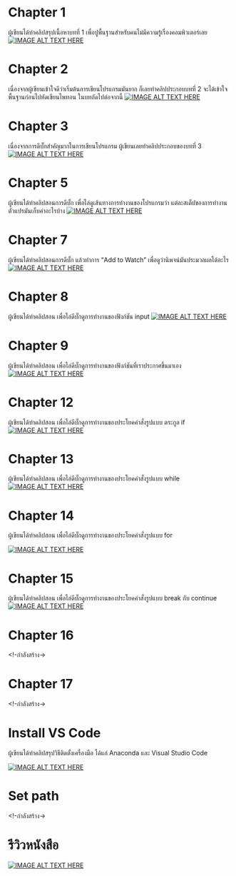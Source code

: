 # Chapter 1
ผู้เขียนได้ทำคลิปสรุปเนื้อหาบทที่ 1 
เพื่อปูพื้นฐานสำหรับคนไม่มีความรู้เรื่องคอมพิวเตอร์เลย 
[![IMAGE ALT TEXT HERE](images/chapter01.png)](https://youtu.be/8X1sf5BvK0o?list=PL3-rZgmhkOFcP2hzubPEflkfFjTKWwUA-)

# Chapter 2
เนื่องจากผู้เขียนเข้าใจดีว่าเริ่มต้นการเขียนโปรแกรมมันยาก
ก็เลยทำคลิปประกอบบทที่ 2 จะได้เข้าใจพื้นฐานก่อนไปหัดเขียนไพทอน ในบทถัดไปต่อจากนี้
[![IMAGE ALT TEXT HERE](images/chapter02.png)](https://youtu.be/7vp0qWJb9fY)

# Chapter 3
เนื่องจากการดีบั๊กสำคัญมากในการเขียนโปรแกรม
ผู้เขียนเลยทำคลิปประกอบของบทที่ 3
[![IMAGE ALT TEXT HERE](images/chapter03.png)](https://youtu.be/8hVPM3PmC2s)

# Chapter 5
ผู้เขียนได้ทำคลิปสอนการดีบั๊ก เพื่อไล่ดูเส้นทางการทำงานของโปรแกรมว่า 
แต่ละสเต็ปของการทำงาน ตัวแปรมันเก็บค่าอะไรบ้าง 
[![IMAGE ALT TEXT HERE](images/chapter05.png)](https://youtu.be/BwVzqVx4CBY)

# Chapter 7
ผู้เขียนได้ทำคลิปสอนการดีบั๊ก แล้วทำการ “Add to Watch” เพื่อดูว่านิพจน์มันประมวลผลได้อะไร
[![IMAGE ALT TEXT HERE](images/chapter07.png)](https://youtu.be/oS3Iekm7kBE)

# Chapter 8
ผู้เขียนได้ทำคลิปสอน เพื่อไล่ดีบั๊กดูการทำงานของฟังก์ชัน input 
[![IMAGE ALT TEXT HERE](images/chapter08.png)](https://youtu.be/aQKB35WCj_E)

# Chapter 9
ผู้เขียนได้ทำคลิปสอน เพื่อไล่ดีบั๊กดูการทำงานของฟังก์ชันที่เราประกาศขึ้นมาเอง 
[![IMAGE ALT TEXT HERE](images/chapter09.png)](https://youtu.be/LhBHvv8Bwok)

# Chapter 12
ผู้เขียนได้ทำคลิปสอน เพื่อไล่ดีบั๊กดูการทำงานของประโยคคำสั่งรูปแบบ ตระกูล if
[![IMAGE ALT TEXT HERE](images/chapter12.png)](https://youtu.be/Rvncbei1TFo)

# Chapter 13
ผู้เขียนได้ทำคลิปสอน เพื่อไล่ดีบั๊กดูการทำงานของประโยคคำสั่งรูปแบบ while
[![IMAGE ALT TEXT HERE](images/chapter13.png)](https://youtu.be/Abd7V_ykSzQ)
# Chapter 14
ผู้เขียนได้ทำคลิปสอน เพื่อไล่ดีบั๊กดูการทำงานของประโยคคำสั่งรูปแบบ for

[![IMAGE ALT TEXT HERE](images/chapter14.png)](https://youtu.be/bfEx3uU7y8k)
# Chapter 15

ผู้เขียนได้ทำคลิปสอน เพื่อไล่ดีบั๊กดูการทำงานของประโยคคำสั่งรูปแบบ break กับ continue
[![IMAGE ALT TEXT HERE](images/chapter15.png)](https://youtu.be/Tr-auuUNsG4)

# Chapter 16
<!-กำลังสร้าง->
# Chapter 17
<!-กำลังสร้าง->
# Install VS Code
ผู้เขียนได้ทำคลิปสรุปวิธีติดตั้งเครื่องมือ ได้แก่ Anaconda และ Visual Studio Code

[![IMAGE ALT TEXT HERE](images/install_tool.PNG)](https://youtu.be/ba-vGS8G_Ig)
# Set path
<!-กำลังสร้าง->

# รีวิวหนังสือ
[![IMAGE ALT TEXT HERE](images/review_book.PNG)](https://youtu.be/9gDnbUo9n7U)
